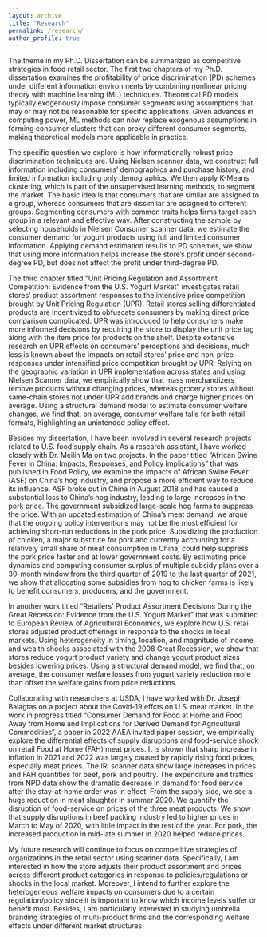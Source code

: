 ```yaml
---
layout: archive
title: "Research"
permalink: /research/
author_profile: true
---
```


The theme in my Ph.D. Dissertation can be summarized as competitive strategies in food retail sector. The first two chapters of my Ph.D. dissertation examines the profitability of price discrimination (PD) schemes under different information environments by combining nonlinear pricing theory with machine learning (ML) techniques. Theoretical PD models typically exogenously impose consumer segments using assumptions that may or may not be reasonable for specific applications. Given advances in computing power, ML methods can now replace exogenous assumptions in forming consumer clusters that can proxy different consumer segments, making theoretical models more applicable in practice.

The specific question we explore is how informationally robust price discrimination techniques are. Using Nielsen scanner data, we construct full information including consumers’ demographics and purchase history, and limited information including only demographics. We then apply K-Means clustering, which is part of the unsupervised learning methods, to segment the market. The basic idea is that consumers that are similar are assigned to a group, whereas consumers that are dissimilar are assigned to different groups. Segmenting consumers with common traits helps firms target each group in a relevant and effective way. After constructing the sample by selecting households in Nielsen Consumer scanner data, we estimate the consumer demand for yogurt products using full and limited consumer information. Applying demand estimation results to PD schemes, we show that using more information helps increase the store’s profit under second-degree PD, but does not affect the profit under third-degree PD.

The third chapter titled “Unit Pricing Regulation and Assortment Competition: Evidence from the U.S. Yogurt Market” investigates retail stores’ product assortment responses to the intensive price competition brought by Unit Pricing Regulation (UPR). Retail stores selling differentiated products are incentivized to obfuscate consumers by making direct price comparison complicated. UPR was introduced to help consumers make more informed decisions by requiring the store to display the unit price tag along with the item price for products on the shelf. Despite extensive research on UPR effects on consumers’ perceptions and decisions, much less is known about the impacts on retail stores’ price and non-price responses under intensified price competition brought by UPR. Relying on the geographic variation in UPR implementation across states and using Nielsen Scanner data, we empirically show that mass merchandizers remove products without changing prices, whereas grocery stores without same-chain stores not under UPR add brands and charge higher prices on average. Using a structural demand model to estimate consumer welfare changes, we find that, on average, consumer welfare falls for both retail formats, highlighting an unintended policy effect.

Besides my dissertation, I have been involved in several research projects related to U.S. food supply chain. As a research assistant, I have worked closely with Dr. Meilin Ma on two projects. In the paper titled “African Swine Fever in China: Impacts, Responses, and Policy Implications” that was published in Food Policy, we examine the impacts of African Swine Fever (ASF) on China’s hog industry, and propose a more efficient way to reduce its influence. ASF broke out in China in August 2018 and has caused a substantial loss to China’s hog industry, leading to large increases in the pork price. The government subsidized large-scale hog farms to suppress the price. With an updated estimation of China’s meat demand, we argue that the ongoing policy interventions may not be the most efficient for achieving short-run reductions in the pork price. Subsidizing the production of chicken, a major substitute for pork and currently accounting for a relatively small share of meat consumption in China, could help suppress the pork price faster and at lower government costs. By estimating price dynamics and computing consumer surplus of multiple subsidy plans over a 30-month window from the third quarter of 2019 to the last quarter of 2021, we show that allocating some subsidies from hog to chicken farms is likely to benefit consumers, producers, and the government. 

In another work titled “Retailers’ Product Assortment Decisions During the Great Recession: Evidence from the U.S. Yogurt Market” that was submitted to European Review of Agricultural Economics, we explore how U.S. retail stores adjusted product offerings in response to the shocks in local markets. Using heterogeneity in timing, location, and magnitude of income and wealth shocks associated with the 2008 Great Recession, we show that stores reduce yogurt product variety and change yogurt product sizes besides lowering prices. Using a structural demand model, we find that, on average, the consumer welfare losses from yogurt variety reduction more than offset the welfare gains from price reductions.

Collaborating with researchers at USDA, I have worked with Dr. Joseph Balagtas on a project about the Covid-19 effcts on U.S. meat market. In the work in progress titled “Consumer Demand for Food at Home and Food Away from Home and Implications for Derived Demand for Agricultural Commodities”, a paper in 2022 AAEA invited paper session, we empirically explore the differential effects of supply disruptions and food-service shock on retail Food at Home (FAH) meat prices. It is shown that sharp increase in inflation in 2021 and 2022 was largely caused by rapidly rising food prices, especially meat prices. The IRI scanner data show large increases in prices and FAH quantities for beef, pork and poultry. The expenditure and traffics from NPD data show the dramatic decrease in demand for food service after the stay-at-home order was in effect. From the supply side, we see a huge reduction in meat slaughter in summer 2020. We quantify the disruption of food-service on prices of the three meat products. We show that supply disruptions in beef packing industry led to higher prices in March to May of 2020, with little impact in the rest of the year. For pork, the increased production in mid-late summer in 2020 helped reduce prices.

My future research will continue to focus on competitive strategies of organizations in the retail sector using scanner data. Specifically, I am interested in how the store adjusts their product assortment and prices across different product categories in response to policies/regulations or shocks in the local market. Moreover, I intend to further explore the heterogeneous welfare impacts on consumers due to a certain regulation/policy since it is important to know which income levels suffer or benefit most. Besides, I am particularly interested in studying umbrella branding strategies of multi-product firms and the corresponding welfare effects under different market structures.

